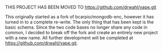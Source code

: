 THIS PROJECT HAS BEEN MOVED TO https://github.com/drwahl/yape.git

This originally started as a fork of bcarpio/mongodb-enc, however it has turned in to a complete re-write. The only thing that has been kept is the basic schema. Since the two code bases no longer share any code in common, I decided to break off the fork and create an entirely new project with a new name.  All further development will be completed at https://github.com/drwahl/yape.git.
